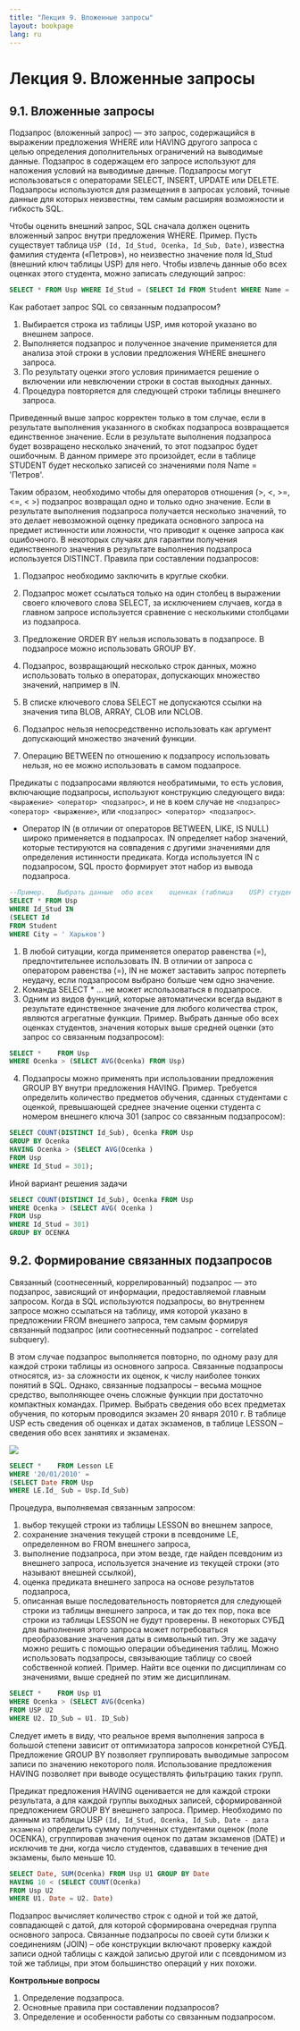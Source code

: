 ```yaml
---
title: "Лекция 9. Вложенные запросы"
layout: bookpage
lang: ru
---
```


# Лекция 9. Вложенные запросы

## 9.1.	Вложенные запросы

Подзапрос (вложенный запрос) — это запрос, содержащийся в выражении предложения WHERE или HAVING другого запроса с  
целью определения дополнительных ограничений на выводимые данные. Подзапрос в содержащем его запросе используют для  наложения условий на выводимые данные. Подзапросы могут использоваться с операторами SELECT, INSERT, UPDATE или DELETE.
Подзапросы используются для размещения в запросах условий, точные данные для которых неизвестны, тем самым расширяя возможности и гибкость SQL.

Чтобы оценить внешний запрос, SQL сначала должен оценить вложенный запрос внутри предложения WHERE.
Пример. Пусть существует таблица `USP (Id, Id_Stud, Ocenka, Id_Sub, Date)`, известна фамилия студента («Петров»), но неизвестно значение поля Id_Stud (внешний ключ таблицы USP) для него. Чтобы извлечь данные обо всех оценках этого студента, можно записать следующий запрос:

```sql
SELECT * FROM Usp WHERE Id_Stud = (SELECT Id FROM Student WHERE Name = 'Петров')
```

Как работает запрос SQL со связанным подзапросом?

1.	Выбирается строка из таблицы USP, имя которой указано во внешнем запросе.
2.	Выполняется подзапрос и полученное значение применяется для анализа этой строки в условии предложения WHERE внешнего запроса.
3.	По результату оценки этого условия принимается решение о включении или невключении строки в состав выходных данных.
4.	Процедура повторяется для следующей строки таблицы внешнего запроса.

Приведенный выше запрос корректен только в том случае, если в результате выполнения указанного в скобках подзапроса возвращается единственное значение. Если в результате выполнения подзапроса будет возвращено несколько значений, то этот подзапрос будет ошибочным. В данном примере это произойдет, если в таблице STUDENT будет несколько записей со значениями поля Name = 'Петров'.

Таким образом, необходимо чтобы для операторов отношения (>, <, >=, <=, < >) подзапрос возвращал одно и только одно значение. Если в результате выполнения подзапроса получается несколько значений, то это делает невозможной оценку предиката основного запроса на предмет истинности или ложности, что приводит к оценке запроса как ошибочного.
В некоторых случаях для гарантии получения единственного значения в результате выполнения подзапроса используется DISTINCT.
Правила при составлении подзапросов:

1.	Подзапрос необходимо заключить в круглые скобки.
 
2.	Подзапрос может ссылаться только на один столбец в выражении своего ключевого слова SELECT, за исключением случаев, когда в главном запросе используется сравнение с несколькими столбцами из подзапроса.
3.	Предложение ORDER BY нельзя использовать в подзапросе. В подзапросе можно использовать GROUP BY.
4.	Подзапрос, возвращающий несколько строк данных, можно использовать только в операторах, допускающих множество значений, например в IN.
5.	В списке ключевого слова SELECT не допускаются ссылки на значения типа BLOB, ARRAY, CLOB или NCLOB.
6.	Подзапрос нельзя непосредственно использовать как аргумент допускающий множество значений функции.
7.	Операцию BETWEEN по отношению к подзапросу использовать нельзя, но ее можно использовать в самом подзапросе.

Предикаты с подзапросами являются необратимыми, то есть условия, включающие подзапросы, используют конструкцию следующего вида: `<выражение> <оператор> <подзапрос>`, и не в коем случае не `<подзапрос> <оператор> <выражение>`, или `<подзапрос> <оператор> <подзапрос>`.

-	Оператор IN (в отличии от операторов BETWEEN, LIKE, IS NULL) широко применяется в подзапросах. IN определяет набор значений, которые тестируются на совпадения с другими значениями для определения истинности предиката. Когда используется IN с подзапросом, SQL просто формирует этот набор из вывода подзапроса.

```sql
--Пример.	Выбрать	данные	обо	всех	оценках	(таблица	USP) студентов из Харькова: 
SELECT * FROM Usp
WHERE Id_Stud IN
(SELECT Id
FROM Student
WHERE City = ' Харьков')
```

1. В любой ситуации, когда применяется оператор равенства (=), предпочтительнее использовать IN. В отличии от запроса с оператором равенства (=), IN не может заставить запрос потерпеть неудачу, если подзапросом выбрано больше чем одно значение.
2.	Команда SELECT * … не может использоваться в подзапросе.
3.	Одним из видов функций, которые автоматически всегда выдают в результате единственное значение для любого количества строк, являются агрегатные функции.
Пример. Выбрать данные обо всех оценках студентов, значения которых выше средней оценки (это запрос со связанным подзапросом):
```sql
SELECT *	FROM Usp
WHERE Ocenka > (SELECT AVG(Ocenka) FROM Usp)
```
4. Подзапросы можно применять при использовании предложения
GROUP BY внутри предложения HAVING.
Пример. Требуется определить количество предметов обучения, сданных студентами с оценкой, превышающей среднее значение оценки студента с номером внешнего ключа 301 (запрос со связанным подзапросом):

```sql
SELECT COUNT(DISTINCT Id_Sub), Ocenka FROM Usp
GROUP BY Ocenka
HAVING Ocenka > (SELECT AVG(Ocenka )
FROM Usp
WHERE Id_Stud = 301);
```
Иной вариант решения задачи

```sql
SELECT COUNT(DISTINCT Id_Sub), Ocenka FROM Usp
WHERE Ocenka > (SELECT AVG( Ocenka )
FROM Usp
WHERE Id_Stud = 301)
GROUP BY OCENKA
```

## 9.2.	Формирование связанных подзапросов

Связанный (соотнесенный, коррелированный) подзапрос — это подзапрос, зависящий от информации, предоставляемой главным запросом. Когда в SQL используются подзапросы, во внутреннем запросе можно ссылаться на таблицу, имя которой указано в предложении FROM внешнего запроса, тем самым формируя связанный подзапрос (или соотнесенный подзапрос - correlated subquery). 

В этом случае подзапрос выполняется повторно, по одному разу для каждой строки таблицы из основного запроса. Связанные подзапросы относятся, из- за сложности их оценок, к числу наиболее тонких понятий в SQL. Однако, связанные подзапросы – весьма мощное средство, выполняющее очень сложные функции при достаточно компактных командах.
Пример. Выбрать сведения обо всех предметах обучения, по которым проводился экзамен 20 января 2010 г. В таблице USP есть сведения об оценках и датах экзаменов, в таблице LESSON – сведения обо всех занятиях и экзаменах.

![](../assets/images/8-02.jpg)

```sql
SELECT *	FROM Lesson LE
WHERE '20/01/2010' = 
(SELECT Date FROM Usp
WHERE LE.Id_ Sub = Usp.Id_Sub)
```
Процедура, выполняемая связанным запросом:
1. выбор текущей строки из таблицы LESSON во внешнем запросе,
2.	сохранение	значения	текущей	строки	в	псевдониме	LE,
определенном во FROM внешнего запроса,
3.	выполнение подзапроса, при этом везде, где найден псевдоним из внешнего запроса, используется значение из текущей строки (это называют внешней ссылкой),
4.	оценка предиката внешнего запроса на основе результатов подзапроса,
5.	описанная выше последовательность повторяется для следующей строки из таблицы внешнего запроса, и так до тех пор, пока все строки из таблицы LESSON не будут проверены.
В некоторых СУБД для выполнения этого запроса может потребоваться преобразование значения даты в символьный тип.
Эту же задачу можно решить с помощью операции объединения таблиц.
Можно использовать подзапросы, связывающие таблицу со своей собственной копией.
Пример. Найти все оценки по дисциплинам со значениями, выше средней по этим же дисциплинам.

```sql
SELECT *	FROM Usp U1
WHERE Ocenka > (SELECT AVG(Ocenka)
FROM USP U2
WHERE U2. ID_Sub = U1. ID_Sub)
```

Следует иметь в виду, что реальное время выполнения запроса в большой степени зависит от оптимизатора запросов конкретной СУБД.
Предложение GROUP BY позволяет группировать выводимые запросом записи по значению некоторого поля. Использование предложения HAVING позволяет при выводе осуществлять фильтрацию таких групп.


Предикат предложения HAVING оценивается не для каждой строки результата, а для каждой группы выходных записей, сформированной предложением GROUP BY внешнего запроса.
Пример. Необходимо по данным из таблицы USP `(Id, Id_Stud, Ocenka, Id_Sub, Date - дата экзамена)` определить сумму полученных студентами оценок (поле OCENKA), сгруппировав значения оценок по датам экзаменов (DATE) и исключив те дни, когда число студентов, сдававших в течение дня экзамены, было меньше 10.

```sql
SELECT Date, SUM(Ocenka) FROM Usp U1 GROUP BY Date
HAVING 10 < (SELECT COUNT(Ocenka)
FROM Usp U2
WHERE U1. Date = U2. Date)
```

Подзапрос вычисляет количество строк с одной и той же датой, совпадающей с датой, для которой сформирована очередная группа основного запроса.
Связанные подзапросы по своей сути близки к соединениям (JOIN) – обе конструкции включают проверку каждой записи одной таблицы с каждой записью другой или с псевдонимом из той же таблицы, при этом большинство операций у них похожи.

**Контрольные вопросы**

1.	Определение подзапроса.
2.	Основные правила при составлении подзапросов?
3.	Определение и особенности работы со связанным подзапросом.